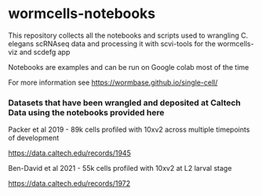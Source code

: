 # wormcells-notebooks
This repository collects all the notebooks and scripts used to wrangling C. elegans scRNAseq data and processing it with scvi-tools for the wormcells-viz and scdefg app 


Notebooks are examples and can be run on Google colab most of the time

For more information see https://wormbase.github.io/single-cell/



### Datasets that have been wrangled and deposited at Caltech Data using the notebooks provided here

Packer et al 2019 - 89k cells profiled with 10xv2 across multiple timepoints of development

https://data.caltech.edu/records/1945


Ben-David et al 2021 - 55k cells profiled with 10xv2 at L2 larval stage

https://data.caltech.edu/records/1972
